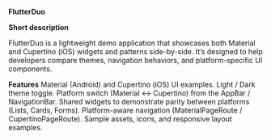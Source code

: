 **FlutterDuo**

**Short description**

FlutterDuo is a lightweight demo application that showcases both Material and Cupertino (iOS) widgets and patterns side-by-side. It’s designed to help developers compare themes, navigation behaviors, and platform-specific UI components.

**Features**
Material (Android) and Cupertino (iOS) UI examples.
Light / Dark theme toggle.
Platform switch (Material ↔ Cupertino) from the AppBar / NavigationBar.
Shared widgets to demonstrate parity between platforms (Lists, Cards, Forms).
Platform-aware navigation (MaterialPageRoute / CupertinoPageRoute).
Sample assets, icons, and responsive layout examples.
